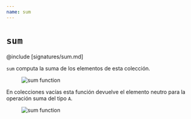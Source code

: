 ```yaml
---
name: sum
---
```


# `sum`

@include [signatures/sum.md]

`sum` computa la suma de los elementos de esta colección.

<figure class="diagram">
  <img src="../images/sum.svg" alt="sum function">
  <!-- <figcaption class="diagram-desc"></figcaption> -->
</figure>

En colecciones vacías esta función devuelve el elemento neutro para la operación suma del tipo `A`.

<figure class="diagram">
  <img src="../images/sum.2.svg" alt="sum function">
  <!-- <figcaption class="diagram-desc"></figcaption> -->
</figure>
